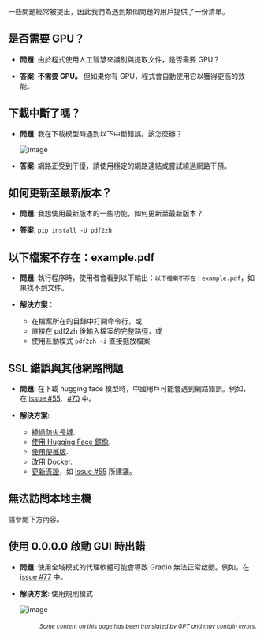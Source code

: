 一些問題經常被提出，因此我們為遇到類似問題的用戶提供了一份清單。

## 是否需要 GPU？
- **問題**:
由於程式使用人工智慧來識別與提取文件，是否需要 GPU？

- **答案**:
**不需要 GPU。** 但如果你有 GPU，程式會自動使用它以獲得更高的效能。

## 下載中斷了嗎？
- **問題**:
我在下載模型時遇到以下中斷錯誤。該怎麼辦？

  ![image](https://github.com/user-attachments/assets/3c4eed44-3d9b-4e2f-a224-a58edca718c2)

- **答案**:
網路正受到干擾，請使用穩定的網路連結或嘗試繞過網路干預。

## 如何更新至最新版本？
- **問題**:
我想使用最新版本的一些功能，如何更新至最新版本？

- **答案**:
`pip install -U pdf2zh`


## 以下檔案不存在：example.pdf
- **問題**:
執行程序時，使用者會看到以下輸出：`以下檔案不存在：example.pdf`，如果找不到文件。

- **解決方案**：
  - 在檔案所在的目錄中打開命令行，或
  - 直接在 pdf2zh 後輸入檔案的完整路徑，或
  - 使用互動模式 `pdf2zh -i` 直接拖放檔案


## SSL 錯誤與其他網路問題
- **問題**:
在下載 hugging face 模型時，中國用戶可能會遇到網路錯誤。例如，在 [issue #55](https://github.com/PDFMathTranslate/PDFMathTranslate-next/issues/55)、[#70](https://github.com/PDFMathTranslate/PDFMathTranslate-next/issues/70) 中。

- **解決方案**:
  - [繞過防火長城](https://github.com/clash-verge-rev/clash-verge-rev).
  - [使用 Hugging Face 鏡像](https://hf-mirror.com/).
  - [使用便攜版](https://github.com/PDFMathTranslate/PDFMathTranslate-next?tab=readme-ov-file#method-ii-portable).
  - [改用 Docker](https://github.com/PDFMathTranslate/PDFMathTranslate-next#docker).
  - [更新憑證](https://stackoverflow.com/questions/51925384/unable-to-get-local-issuer-certificate-when-using-requests)，如 [issue #55](https://github.com/PDFMathTranslate/PDFMathTranslate-next/issues/55) 所建議。

## 無法訪問本地主機
請參閱下方內容。

## 使用 0.0.0.0 啟動 GUI 時出錯
- **問題**:
使用全域模式的代理軟體可能會導致 Gradio 無法正常啟動。例如，在 [issue #77](https://github.com/PDFMathTranslate/PDFMathTranslate-next/issues/77) 中。

- **解決方案**:
使用規則模式

  ![image](https://github.com/user-attachments/assets/b1f2b16a-eb6a-4c03-995c-332ef1d82c96)

<div align="right"> 
<h6><small>Some content on this page has been translated by GPT and may contain errors.</small></h6>